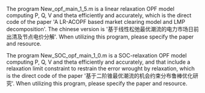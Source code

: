 The program New_opf_main_1_5.m is a linear relaxation OPF model computing P, Q, V and theta efficiently and accurately, which is the direct code of the paper 'A LR-ACOPF based market clearing model and LMP decomposition'. The chinese version is '基于线性松弛最优潮流的电力市场日前出清及节点电价分解'. When utilizing this program, please specify the paper and resource.

The program New_SOC_opf_main_1_0.m is a SOC-relaxation OPF model computing P, Q, V and theta efficiently and accurately, and that include a relaxation limit constraint to restrain the error wrought by relaxation, which is the direct code of the paper '基于二阶锥最优潮流的机会约束分布鲁棒优化研究'. When utilizing this program, please specify the paper and resource.
